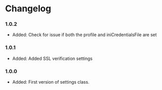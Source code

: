 # Changelog

### 1.0.2

* Added:    Check for issue if both the profile and iniCredentialsFile are set

### 1.0.1

* Added:    Added SSL verification settings

### 1.0.0

* Added:    First version of settings class.
